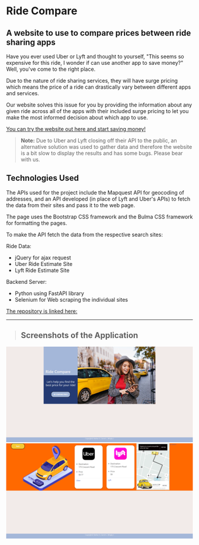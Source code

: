 # Ride Compare

## A website to use to compare prices between ride sharing apps

Have you ever used Uber or Lyft and thought to yourself, "This seems so expensive for this ride, I wonder if can use another app to save money?" Well, you've come to the right place.

Due to the nature of ride sharing services, they will have surge pricing which means the price of a ride can drastically vary between different apps and services.

Our website solves this issue for you by providing the information about any given ride across all of the apps with their included surge pricing to let you make the most informed decision about which app to use.

[You can try the website out here and start saving money!](https://rgarrettlee.github.io/Ride-Compare/)

> **Note:** Due to Uber and Lyft closing off their API to the public, an alternative solution was used to gather data and therefore the website is a bit slow to display the results and has some bugs. Please bear with us.

## Technologies Used

The APIs used for the project include the Mapquest API for geocoding of addresses, and an API developed (in place of Lyft and Uber's APIs) to fetch the data from their sites and pass it to the web page.

The page uses the Bootstrap CSS framework and the Bulma CSS framework for formatting the pages.

To make the API fetch the data from the respective search sites:

Ride Data:
- jQuery for ajax request
- Uber Ride Estimate Site
- Lyft Ride Estimate Site

Backend Server:
- Python using FastAPI library
- Selenium for Web scraping the individual sites

[The repository is linked here:](https://github.com/RGarrettLee/Ride-Compare)

---

> ## Screenshots of the Application

![site home page demo](./images/site-demo.png)
![site home page demo](./images/compare-result.png)

